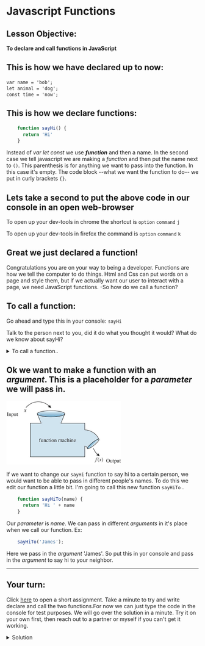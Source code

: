 # Javascript Functions

## Lesson Objective:
**To declare and call functions in JavaScript**

## This is how we have declared up to now:
    var name = 'bob';
    let animal = 'dog';
    const time = 'now';
## This is how we declare functions:
```javascript
    function sayHi() {
      return 'Hi'
    }
```

Instead of *var* *let* *const* we use ***function***  and then a name. In the second case we tell javascript we are making a *function* and then put the name next to `()`. This parenthesis is for anything we want to pass into the function. In this case it's empty. The code block  --what we want the function to do-- we put in curly brackets `{}`.
## Lets take a second to put the above code in our console in an open web-browser

To open up your dev-tools in chrome the shortcut is  `option` `command` `j`

To open up your dev-tools in firefox the command is `option` `command` `k`

## Great we just declared a function!
Congratulations you are on your way to being a developer. Functions are how we tell the computer to do things. Html and Css can put words on a page and style them, but if we actually want our user to interact with a page, we need JavaScript functions.
-So how do we call a function?

## To call a function:
Go ahead and type this in your console:
    `sayHi`

Talk to the person next to you, did it do what you thought it would? What do we know about sayHi?
<details>
  <summary>To call a function..</summary>


We need to go ahead and type these all important `()`  in our code. So now type in `sayHi()` and see what we get
</details>

## Ok we want to make a function with an *argument*. This is a placeholder for a *parameter* we will pass in.
![image of function diagram](function.png)

If we want to change our `sayHi` function to say hi to a certain person, we would want to be able to pass in different people's names. To do this we edit our function a little bit. I'm going to call this new function `sayHiTo` .

```javascript    
    function sayHiTo(name) {
      return 'Hi ' + name
    }
```

Our *parameter* is *name*. We can pass in different *arguments* in it's place when we call our function.
Ex:

```javascript
    sayHiTo('James');
```

Here we pass in the *argument* 'James'. So put this in yor console and pass in the *argument* to say hi to your neighbor.

---
## Your turn:
Click [here](javascript-functions-assignment.js) to open a short assignment. Take a minute to try and write declare and call the two functions.For now we can just type the code in the console for test purposes. We will go over the solution in a minute. Try it on your own first, then reach out to a partner or myself if you can't get it working. 


<details>
  <summary>Solution</summary>

    // Write a function that has two parameters and sums them together
```javascript
    function addNums(x, y) {
    //write your code here
      return x + y;
    //DON'T forget to return the value
    }


    //call the function with the arguments 3 and 5
    addNums(3, 5)  // returns 8

    //************************************************************
    // Declare a function greetFrom(), that has a parameter name, that then returns 'Greetings from <whatever name is passed in>'
    function greetFrom(name) {
      return 'Greetings from ' + name;
    }

    // Call the function passing in your own name as an argument
    greetFrom('James') // returns 'Greetings from James'
    ```

## Questions so far?



---
## A few other ways we can make functions

```javascript
    //This is a function expression
    var subtractNums = function(numOne, numTwo) {
      return numOne - numTwo
    }

    //This is an arrow function

    const Party = (partyPerson) => 'Wooohoo ' + partyPerson + '!!'
```
## RESOURCES


##RECAP
